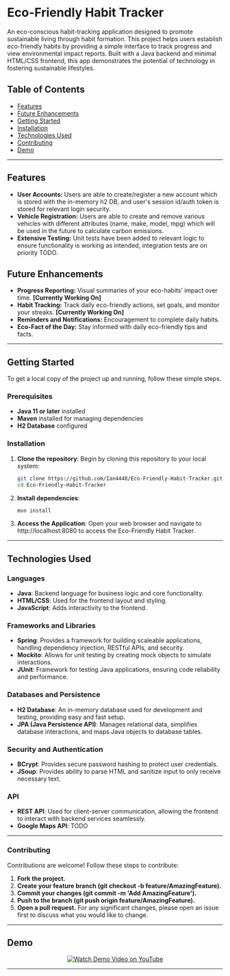 # Eco-Friendly Habit Tracker

An eco-conscious habit-tracking application designed to promote sustainable living through habit formation. This project helps users establish eco-friendly habits by providing a simple interface to track progress and view environmental impact reports. Built with a Java backend and minimal HTML/CSS frontend, this app demonstrates the potential of technology in fostering sustainable lifestyles.

## Table of Contents
- [Features](#features)
- [Future Enhancements](#future-enhancements)
- [Getting Started](#getting-started)
- [Installation](#installation)
- [Technologies Used](#technologies-used)
- [Contributing](#contributing)
- [Demo](#demo)
---

## Features
- **User Accounts:** Users are able to create/register a new account which is stored with the in-memory h2 DB, and user's session id/auth token is stored for relevant login security.
- **Vehicle Registration:** Users are able to create and remove various vehicles with different attributes (name, make, model, mpg) which will be used in the future to calculate carbon emissions.
- **Extensive Testing:** Unit tests have been added to relevant logic to ensure functionality is working as intended, integration tests are on priority TODO. 

## Future Enhancements
- **Progress Reporting:** Visual summaries of your eco-habits’ impact over time. **[Currently Working On]**
- **Habit Tracking:** Track daily eco-friendly actions, set goals, and monitor your streaks. **[Currently Working On]**
- **Reminders and Notifications:** Encouragement to complete daily habits.
- **Eco-Fact of the Day:** Stay informed with daily eco-friendly tips and facts.
---

## Getting Started
To get a local copy of the project up and running, follow these simple steps.

### Prerequisites
- **Java 11 or later** installed
- **Maven** installed for managing dependencies
- **H2 Database** configured

### Installation
1. **Clone the repository**:
   Begin by cloning this repository to your local system:
   ```bash
   git clone https://github.com/Ian4448/Eco-Friendly-Habit-Tracker.git
   cd Eco-Friendly-Habit-Tracker
2. **Install dependencies**:
   ```bash
   mvn install
3. **Access the Application**:
   Open your web browser and navigate to http://localhost:8080 to access the Eco-Friendly Habit Tracker.
---   

## Technologies Used

### Languages
- **Java**: Backend language for business logic and core functionality.
- **HTML/CSS**: Used for the frontend layout and styling.
- **JavaScript**: Adds interactivity to the frontend.

### Frameworks and Libraries
- **Spring**: Provides a framework for building scaleable applications, handling dependency injection, RESTful APIs, and security.
- **Mockito**: Allows for unit testing by creating mock objects to simulate interactions.
- **JUnit**: Framework for testing Java applications, ensuring code reliability and performance.

### Databases and Persistence
- **H2 Database**: An in-memory database used for development and testing, providing easy and fast setup.
- **JPA (Java Persistence API)**: Manages relational data, simplifies database interactions, and maps Java objects to database tables.

### Security and Authentication
- **BCrypt**: Provides secure password hashing to protect user credentials.
- **JSoup**: Provides ability to parse HTML and sanitize input to only receive necessary text.

### API
- **REST API**: Used for client-server communication, allowing the frontend to interact with backend services seamlessly.
- **Google Maps API**: TODO
---  

### Contributing
Contributions are welcome! Follow these steps to contribute:
1. **Fork the project.**
2. **Create your feature branch (git checkout -b feature/AmazingFeature).**
3. **Commit your changes (git commit -m 'Add AmazingFeature').**
4. **Push to the branch (git push origin feature/AmazingFeature).**
5. **Open a pull request.**
For any significant changes, please open an issue first to discuss what you would like to change.

---
## Demo
<p align="center">
  <a href="https://youtu.be/y_2Pn2S_-DE">
    <img src="https://img.youtube.com/vi/y_2Pn2S_-DE/0.jpg" alt="Watch Demo Video on YouTube">
  </a>
</p>

---
